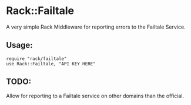 Rack::Failtale
==============

A very simple Rack Middleware for reporting errors to the Failtale Service.

Usage:
------

	require "rack/failtale"
	use Rack::Failtale, "API KEY HERE"
	
TODO:
-----

Allow for reporting to a Failtale service on other domains than the official.